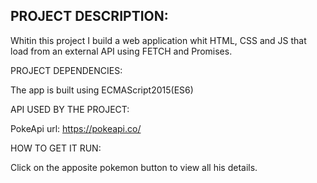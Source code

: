 ## PROJECT DESCRIPTION:

Whitin this project I build a web application whit HTML, CSS and JS that load from an external API using FETCH and Promises.


PROJECT DEPENDENCIES:

The app is built using ECMAScript2015(ES6)


API USED BY THE PROJECT:

PokeApi url: https://pokeapi.co/


HOW TO GET IT RUN:

Click on the apposite pokemon button to view all his details.
